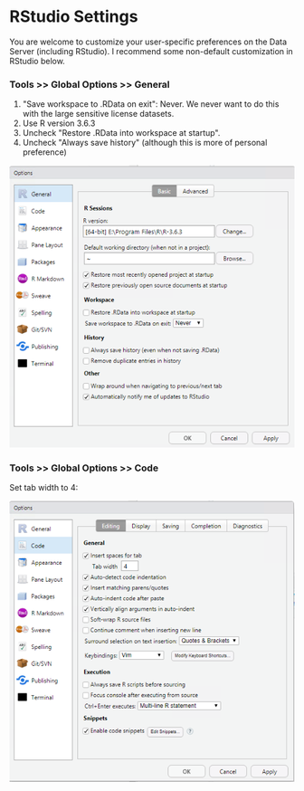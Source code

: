 
# RStudio Settings

You are welcome to customize your user-specific preferences on the Data Server (including RStudio). I recommend some non-default customization in RStudio below.

### Tools >> Global Options >> General

1. "Save workspace to .RData on exit": Never. We never want to do this with the large sensitive license datasets.
2. Use R version 3.6.3
3. Uncheck "Restore .RData into workspace at startup". 
4. Uncheck "Always save history" (although this is more of personal preference)

![](./img/rstudio-pref1.png)

### Tools >> Global Options >> Code

Set tab width to 4:

![](./img/rstudio-pref2.png)
